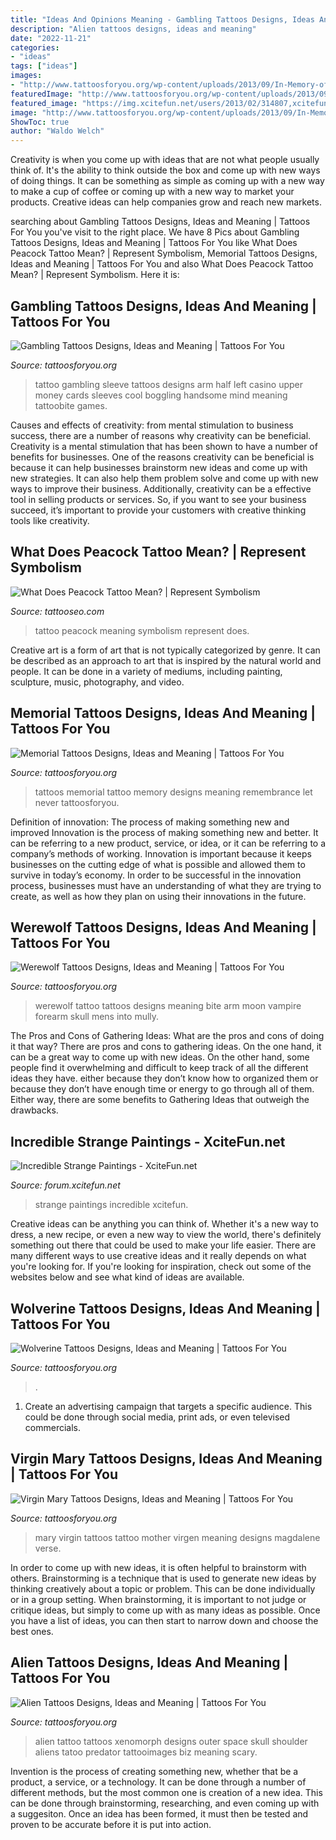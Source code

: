 ```yaml
---
title: "Ideas And Opinions Meaning - Gambling Tattoos Designs, Ideas And Meaning"
description: "Alien tattoos designs, ideas and meaning"
date: "2022-11-21"
categories:
- "ideas"
tags: ["ideas"]
images:
- "http://www.tattoosforyou.org/wp-content/uploads/2013/09/In-Memory-of-Tattoo-768x1024.jpg"
featuredImage: "http://www.tattoosforyou.org/wp-content/uploads/2013/09/In-Memory-of-Tattoo-768x1024.jpg"
featured_image: "https://img.xcitefun.net/users/2013/02/314807,xcitefun-incredibly-strange-paintings-2.jpg"
image: "http://www.tattoosforyou.org/wp-content/uploads/2013/09/In-Memory-of-Tattoo-768x1024.jpg"
ShowToc: true
author: "Waldo Welch"
---
```



Creativity is when you come up with ideas that are not what people usually think of. It's the ability to think outside the box and come up with new ways of doing things. It can be something as simple as coming up with a new way to make a cup of coffee or coming up with a new way to market your products. Creative ideas can help companies grow and reach new markets.

	

		
searching about Gambling Tattoos Designs, Ideas and Meaning | Tattoos For You you've visit to the right place. We have 8 Pics about Gambling Tattoos Designs, Ideas and Meaning | Tattoos For You like What Does Peacock Tattoo Mean? | Represent Symbolism, Memorial Tattoos Designs, Ideas and Meaning | Tattoos For You and also What Does Peacock Tattoo Mean? | Represent Symbolism. Here it is:
		
    
## Gambling Tattoos Designs, Ideas And Meaning | Tattoos For You

<img loading=lazy src="https://www.tattoosforyou.org/wp-content/uploads/2016/02/Gambling-Sleeve-Tattoo-Designs.jpg" onerror="this.onerror=null;this.src='https://tse1.mm.bing.net/th?id=OIP.RNt9icHgWn_LfZRQFe6m4QAAAA&amp;pid=15.1';" alt="Gambling Tattoos Designs, Ideas and Meaning | Tattoos For You">

_Source: tattoosforyou.org_

>tattoo gambling sleeve tattoos designs arm half left casino upper money cards sleeves cool boggling handsome mind meaning tattoobite games. 

	

Causes and effects of creativity: from mental stimulation to business success, there are a number of reasons why creativity can be beneficial.
Creativity is a mental stimulation that has been shown to have a number of benefits for businesses. One of the reasons creativity can be beneficial is because it can help businesses brainstorm new ideas and come up with new strategies. It can also help them problem solve and come up with new ways to improve their business. Additionally, creativity can be a effective tool in selling products or services. So, if you want to see your business succeed, it’s important to provide your customers with creative thinking tools like creativity.

    
## What Does Peacock Tattoo Mean? | Represent Symbolism

<img loading=lazy src="https://www.tattooseo.com/wp-content/uploads/2013/11/Peacock-Tattoo-Meaning-4.jpg" onerror="this.onerror=null;this.src='https://tse4.mm.bing.net/th?id=OIP.9r4lWuKA3IWF8fE2YNqjwAAAAA&amp;pid=15.1';" alt="What Does Peacock Tattoo Mean? | Represent Symbolism">

_Source: tattooseo.com_

>tattoo peacock meaning symbolism represent does. 

	

Creative art is a form of art that is not typically categorized by genre. It can be described as an approach to art that is inspired by the natural world and people. It can be done in a variety of mediums, including painting, sculpture, music, photography, and video.

    
## Memorial Tattoos Designs, Ideas And Meaning | Tattoos For You

<img loading=lazy src="http://www.tattoosforyou.org/wp-content/uploads/2013/09/In-Memory-of-Tattoo-768x1024.jpg" onerror="this.onerror=null;this.src='https://tse3.mm.bing.net/th?id=OIP.S1PcYgy4-zsc2wJgJCUiNQHaJ4&amp;pid=15.1';" alt="Memorial Tattoos Designs, Ideas and Meaning | Tattoos For You">

_Source: tattoosforyou.org_

>tattoos memorial tattoo memory designs meaning remembrance let never tattoosforyou. 

	

Definition of innovation: The process of making something new and improved
Innovation is the process of making something new and better. It can be referring to a new product, service, or idea, or it can be referring to a company’s methods of working. Innovation is important because it keeps businesses on the cutting edge of what is possible and allowed them to survive in today’s economy. In order to be successful in the innovation process, businesses must have an understanding of what they are trying to create, as well as how they plan on using their innovations in the future.

    
## Werewolf Tattoos Designs, Ideas And Meaning | Tattoos For You

<img loading=lazy src="https://www.tattoosforyou.org/wp-content/uploads/2016/03/Werewolf-Tattoos.jpg" onerror="this.onerror=null;this.src='https://tse4.mm.bing.net/th?id=OIP._v9Ra2D4sSneP-HqIwshAQHaJ4&amp;pid=15.1';" alt="Werewolf Tattoos Designs, Ideas and Meaning | Tattoos For You">

_Source: tattoosforyou.org_

>werewolf tattoo tattoos designs meaning bite arm moon vampire forearm skull mens into mully. 

	

The Pros and Cons of Gathering Ideas: What are the pros and cons of doing it that way?
There are pros and cons to gathering ideas. On the one hand, it can be a great way to come up with new ideas. On the other hand, some people find it overwhelming and difficult to keep track of all the different ideas they have. either because they don’t know how to organized them or because they don’t have enough time or energy to go through all of them. Either way, there are some benefits to Gathering Ideas that outweigh the drawbacks.

    
## Incredible Strange Paintings - XciteFun.net

<img loading=lazy src="https://img.xcitefun.net/users/2013/02/314807,xcitefun-incredibly-strange-paintings-2.jpg" onerror="this.onerror=null;this.src='https://tse1.mm.bing.net/th?id=OIP.yzFW6iZu2MuChp7V_xhIuAHaMK&amp;pid=15.1';" alt="Incredible Strange Paintings - XciteFun.net">

_Source: forum.xcitefun.net_

>strange paintings incredible xcitefun. 

	

Creative ideas can be anything you can think of. Whether it's a new way to dress, a new recipe, or even a new way to view the world, there's definitely something out there that could be used to make your life easier. There are many different ways to use creative ideas and it really depends on what you're looking for. If you're looking for inspiration, check out some of the websites below and see what kind of ideas are available.

    
## Wolverine Tattoos Designs, Ideas And Meaning | Tattoos For You

<img loading=lazy src="https://www.tattoosforyou.org/wp-content/uploads/2016/03/Wolverine-Tattoos.jpg" onerror="this.onerror=null;this.src='https://tse3.mm.bing.net/th?id=OIP.F-GSPG6mucatXitiuz7XCgHaJ6&amp;pid=15.1';" alt="Wolverine Tattoos Designs, Ideas and Meaning | Tattoos For You">

_Source: tattoosforyou.org_

>. 

	

1. Create an advertising campaign that targets a specific audience. This could be done through social media, print ads, or even televised commercials.

    
## Virgin Mary Tattoos Designs, Ideas And Meaning | Tattoos For You

<img loading=lazy src="http://www.tattoosforyou.org/wp-content/uploads/2013/10/Virgin-Mary-Tattoos-Pictures-700x1024.jpg" onerror="this.onerror=null;this.src='https://tse1.mm.bing.net/th?id=OIP.nsi3ljhbNY5E21TYWhuTXQHaK1&amp;pid=15.1';" alt="Virgin Mary Tattoos Designs, Ideas and Meaning | Tattoos For You">

_Source: tattoosforyou.org_

>mary virgin tattoos tattoo mother virgen meaning designs magdalene verse. 

	

In order to come up with new ideas, it is often helpful to brainstorm with others. Brainstorming is a technique that is used to generate new ideas by thinking creatively about a topic or problem. This can be done individually or in a group setting. When brainstorming, it is important to not judge or critique ideas, but simply to come up with as many ideas as possible. Once you have a list of ideas, you can then start to narrow down and choose the best ones.

    
## Alien Tattoos Designs, Ideas And Meaning | Tattoos For You

<img loading=lazy src="https://www.tattoosforyou.org/wp-content/uploads/2016/05/Alien-Tattoo-Designs.jpg" onerror="this.onerror=null;this.src='https://tse4.mm.bing.net/th?id=OIP.T3YFrYAm2USyz3y5sBLIuwHaMd&amp;pid=15.1';" alt="Alien Tattoos Designs, Ideas and Meaning | Tattoos For You">

_Source: tattoosforyou.org_

>alien tattoo tattoos xenomorph designs outer space skull shoulder aliens tatoo predator tattooimages biz meaning scary. 

	

Invention is the process of creating something new, whether that be a product, a service, or a technology. It can be done through a number of different methods, but the most common one is creation of a new idea. This can be done through brainstorming, researching, and even coming up with a suggesiton. Once an idea has been formed, it must then be tested and proven to be accurate before it is put into action.

